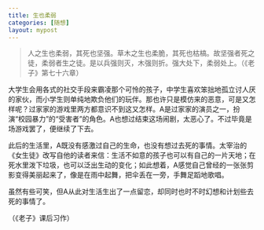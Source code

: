 ```yaml
---
title: 生也柔弱
categories: [随想]
layout: mypost
---
```


> 人之生也柔弱，其死也坚强。草木之生也柔脆，其死也枯槁。故坚强者死之徒，柔弱者生之徒。是以兵强则灭，木强则折。强大处下，柔弱处上。（《老子》第七十六章）

大学生会用各式的社交手段来霸凌那个可怜的孩子，中学生喜欢笨拙地孤立讨人厌的家伙，而小学生则单纯地欺负他们的玩伴。那也许只是模仿来的恶意，可是又怎样呢？过家家的游戏里两方都意识不到这又怎样。A是过家家的演员之一，扮演“校园暴力”的“受害者”的角色。A也想过结束这场闹剧，太恶心了。不过毕竟是场游戏罢了，便继续了下去。

此后的生活里，A既没有感激过自己的生命，也没有想过去死的事情。太宰治的《女生徒》改写自他的读者来信：生活不如意的孩子也可以有自己的一片天地；在死水里泼下垃圾，也可以泛出生动的变化；如此想着，A感觉自己曾经的一张张剪影变得美丽起来了，像是在雨中起舞，把伞丢在一旁，手舞足蹈地歌唱。

虽然有些可笑，但A从此对生活生出了一点留恋，却同时也时不时幻想和计划些去死的事情了。





（《老子》课后习作）